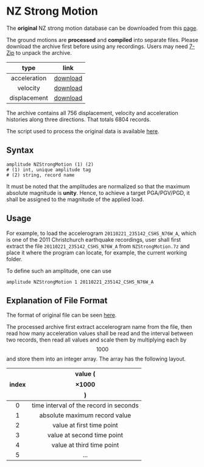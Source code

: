 # NZ Strong Motion

The **original** NZ strong motion database can be downloaded from
this [page](https://www.geonet.org.nz/data/supplementary/nzsmdb).

The ground motions are **processed** and **compiled** into separate files. Please download the archive first before
using any recordings. Users may need [7-Zip](https://www.7-zip.org/download.html) to unpack the archive.

|     type     |              link               |
|:------------:|:-------------------------------:|
| acceleration | [download](NZStrongMotion-A.7z) |
|   velocity   | [download](NZStrongMotion-V.7z) |
| displacement | [download](NZStrongMotion-D.7z) |

The archive contains all 756 displacement, velocity and acceleration histories along three directions. That totals 6804
records.

The script used to process the original data is available [here](ProcessNZSM.py).

## Syntax

```
amplitude NZStrongMotion (1) (2)
# (1) int, unique amplitude tag
# (2) string, record name
```

It must be noted that the amplitudes are normalized so that the maximum absolute magnitude is **unity**. Hence, to
achieve a target PGA/PGV/PGD, it shall be assigned to the magnitude of the applied load.

## Usage

For example, to load the accelerogram `20110221_235142_CSHS_N76W_A`, which is one of the 2011 Christchurch earthquake
recordings, user shall first extract the file `20110221_235142_CSHS_N76W_A` from `NZStrongMotion.7z` and place it where
the program can locate, for example, the current working folder.

To define such an amplitude, one can use

```
amplitude NZStrongMotion 1 20110221_235142_CSHS_N76W_A
```

## Explanation of File Format

The format of original file can be seen [here](https://www.geonet.org.nz/data/supplementary/strong_motion_file_formats).

The processed archive first extract accelerogram name from the file, then read how many acceleration values shall be
read and the interval between two records, then read all values and scale them by multiplying each by $$1000$$ and store
them into an integer array. The array has the following layout.

| index |         value ($$\times1000$$)         |
|:-----:|:--------------------------------------:|
|   0   | time interval of the record in seconds |
|   1   |     absolute maximum record value      |
|   2   |       value at first time point        |
|   3   |       value at second time point       |
|   4   |       value at third time point        |
|   5   |                  ...                   |